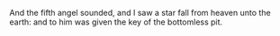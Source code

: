 And the fifth angel sounded, and I saw a star fall from heaven unto the earth: and to him was given the key of the bottomless pit.
